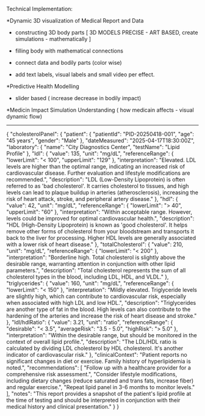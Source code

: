 Technical Implementation:


*Dynamic 3D visualization of Medical Report and Data
- constructing 3D body parts 
 [ 3D MODELS PRECISE - ART BASED, create simulations - mathematically ]

- filling body with mathematical connections
- connect data and bodily parts (color wise)
- add text labels, visual labels and small video per effect.

*Predictive Health Modelling
- slider based ( increase decrease in bodily impact)


*Medicin Impact Simulation Understanding
( how medicain affects - visual dynamic flow)


---
{
  "cholesterolPanel": {
    "patient": {
      "patientId": "PID-20250418-001",
      "age": "45 years",
      "gender": "Male"
    },
    "dateMeasured": "2025-04-17T18:30:00Z",
    "laboratory": {
      "name": "City Diagnostics Center",
      "testName": "Lipid Profile"
    },
    "ldl": {
      "value": 135,
      "unit": "mg/dL",
      "referenceRange": {
        "lowerLimit": "< 100",
        "upperLimit": "129"
      },
      "interpretation": "Elevated. LDL levels are higher than the optimal range, indicating an increased risk of cardiovascular disease. Further evaluation and lifestyle modifications are recommended.",
      "description": "LDL (Low-Density Lipoprotein) is often referred to as 'bad cholesterol'. It carries cholesterol to tissues, and high levels can lead to plaque buildup in arteries (atherosclerosis), increasing the risk of heart attack, stroke, and peripheral artery disease."
    },
    "hdl": {
      "value": 42,
      "unit": "mg/dL",
      "referenceRange": {
        "lowerLimit": "> 40",
        "upperLimit": "60"
      },
      "interpretation": "Within acceptable range. However, levels could be improved for optimal cardiovascular health.",
      "description": "HDL (High-Density Lipoprotein) is known as 'good cholesterol'. It helps remove other forms of cholesterol from your bloodstream and transports it back to the liver for processing. Higher HDL levels are generally associated with a lower risk of heart disease."
    },
    "totalCholesterol": {
      "value": 210,
      "unit": "mg/dL",
      "referenceRange": {
        "lowerLimit": "< 200"
      },
      "interpretation": "Borderline high. Total cholesterol is slightly above the desirable range, warranting attention in conjunction with other lipid parameters.",
      "description": "Total cholesterol represents the sum of all cholesterol types in the blood, including LDL, HDL, and VLDL."
    },
    "triglycerides": {
      "value": 160,
      "unit": "mg/dL",
      "referenceRange": {
        "lowerLimit": "< 150"
      },
      "interpretation": "Mildly elevated. Triglyceride levels are slightly high, which can contribute to cardiovascular risk, especially when associated with high LDL and low HDL.",
      "description": "Triglycerides are another type of fat in the blood. High levels can also contribute to the hardening of the arteries and increase the risk of heart disease and stroke."
    },
    "ldl/hdlRatio": {
      "value": 3.21,
      "unit": "ratio",
      "referenceRange": {
        "desirable": "< 3.5",
        "averageRisk": "3.5 - 5.0",
        "highRisk": "> 5.0"
      },
      "interpretation": "Within the desirable range, but should be monitored in the context of overall lipid profile.",
      "description": "The LDL/HDL ratio is calculated by dividing LDL cholesterol by HDL cholesterol. It's another indicator of cardiovascular risk."
    },
    "clinicalContext": "Patient reports no significant changes in diet or exercise. Family history of hyperlipidemia is noted.",
    "recommendations": [
      "Follow up with a healthcare provider for a comprehensive risk assessment.",
      "Consider lifestyle modifications, including dietary changes (reduce saturated and trans fats, increase fiber) and regular exercise.",
      "Repeat lipid panel in 3-6 months to monitor levels."
    ],
    "notes": "This report provides a snapshot of the patient's lipid profile at the time of testing and should be interpreted in conjunction with their medical history and clinical presentation."
  }
}


